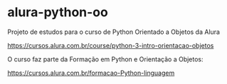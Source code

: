 # alura-python-oo
Projeto de estudos para o curso de Python Orientado a Objetos da Alura

https://cursos.alura.com.br/course/python-3-intro-orientacao-objetos

O curso faz parte da Formação em Python e Orientação a Objetos:

https://cursos.alura.com.br/formacao-Python-linguagem
